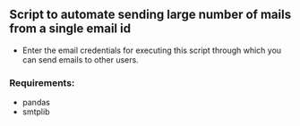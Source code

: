 ## Script to automate sending large number of mails from a single email id
- Enter the email credentials for executing this script through which you can send emails to other users.

### Requirements:
- pandas
- smtplib

